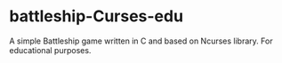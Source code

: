 # battleship-Curses-edu
A simple Battleship game written in C and based on Ncurses library. For educational purposes.

